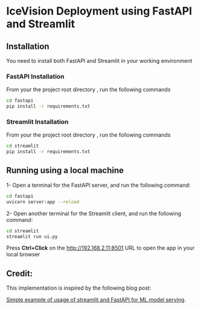 # IceVision Deployment using FastAPI and Streamlit


## Installation
You need to install both FastAPI and Streamlit in your working environment 

### FastAPI Installation
From your the project root directory , run the following commands

```bash
cd fastapi
pip install -r requirements.txt
```

### Streamlit Installation
From your the project root directory , run the following commands

```bash
cd streamlit
pip install -r requirements.txt
```

## Running using a local machine

1- Open a terminal for the FastAPI server, and run the following command:

```bash
cd fastapi
uvicorn server:app --reload
```

2- Open another terminal for the Streamlit client, and run the following command:

```bash
cd streamlit
streamlit run ui.py
```
Press **Ctrl+Click** on the http://192.168.2.11:8501 URL to open the app in your local browser

## Credit:
This implementation is inspired by the following blog post:

[Simple example of usage of streamlit and FastAPI for ML model serving](https://davidefiocco.github.io/2020/06/27/streamlit-fastapi-ml-serving.html).

